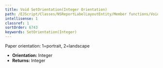 ```yaml
---
title: Void SetOrientation(Integer Orientation)
path: /EJScript/Classes/NSReportLabelLayoutEntity/Member functions/Void SetOrientation(Integer p_0)
intellisense: 1
classref: 1
sortOrder: 6743
keywords: SetOrientation(Integer)
---
```



Paper orientation: 1=portrait, 2=landscape



* **Orientation:** Integer
* **Returns:** Integer


